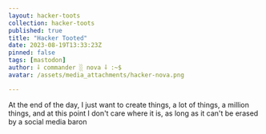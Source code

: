 ```yaml
---
layout: hacker-toots
collection: hacker-toots
published: true
title: "Hacker Tooted"
date: 2023-08-19T13:33:23Z
pinned: false
tags: [mastodon]
author: ⸸ commander ░ nova ⸸ :~$
avatar: /assets/media_attachments/hacker-nova.png

---
```


<p>At the end of the day, I just want to create things, a lot of things, a million things, and at this point I don&#39;t care where it is, as long as it can&#39;t be erased by a social media baron</p>


